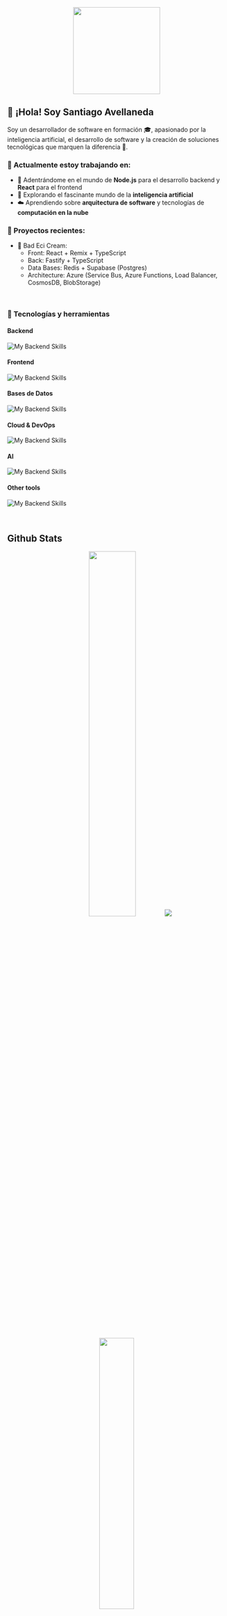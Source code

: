 <div align="center">
<img src="https://user-images.githubusercontent.com/73187712/208087134-27c9c64d-1fed-483d-b2e7-9d6f1cd41fe3.gif
" align="center" height="200" width="" />
</div>  

## 👋 ¡Hola! Soy Santiago Avellaneda

Soy un desarrollador de software en formación 🎓, apasionado por la inteligencia artificial, el desarrollo de software y la creación de soluciones tecnológicas que marquen la diferencia 🚀.

### 🚀 Actualmente estoy trabajando en:

- 🔧 Adentrándome en el mundo de **Node.js** para el desarrollo backend y **React** para el frontend
- 🧠 Explorando el fascinante mundo de la **inteligencia artificial**
- ☁️ Aprendiendo sobre **arquitectura de software** y tecnologías de **computación en la nube**

### 🔨 Proyectos recientes:

- 🔧 Bad Eci Cream:
    - Front: React + Remix + TypeScript
    - Back: Fastify + TypeScript
    - Data Bases: Redis + Supabase (Postgres)
    - Architecture: Azure (Service Bus, Azure Functions, Load Balancer, CosmosDB, BlobStorage)

<br/>  

### 🚀 Tecnologías y herramientas
#### Backend
![My Backend Skills](https://skillicons.dev/icons?i=express,graphql,hibernate,java,maven,gradle,nodejs,spring,ts)
#### Frontend
![My Backend Skills](https://skillicons.dev/icons?i=react,html,css,nextjs,figma,remix,tailwind,ts,vite,vitest)
#### Bases de Datos
![My Backend Skills](https://skillicons.dev/icons?i=mongodb,mysql,postgres,redis,sqlite)
#### Cloud & DevOps
![My Backend Skills](https://skillicons.dev/icons?i=aws,azure,docker,githubactions,heroku,supabase,vercel)
#### AI
![My Backend Skills](https://skillicons.dev/icons?i=py)
#### Other tools
![My Backend Skills](https://skillicons.dev/icons?i=bash,discord,git,github,idea,clion,npm,pnpm,postman,pycharm,vscode)


<br/>  


## Github Stats  
<div align="center">
  <img src="https://github-readme-stats.vercel.app/api?username=santiagoAvellaR&show_icons=true&theme=dark" width="46.4%" />
  <img src="https://streak-stats.demolab.com?user=santiagoAvellaR&theme=dark" />
</div>
<div align="center">
    <img src="https://github-readme-stats.vercel.app/api/top-langs/?username=santiagoAvellaR&layout=compact&theme=dark" width="40%" />
</div>

<br/>  

<br/>  

### 📫 ¿Hablamos?
<div align="center">
<a href="https://github.com/santiagoAvellar" target="_blank">
<img src=https://img.shields.io/badge/github-%2324292e.svg?&style=for-the-badge&logo=github&logoColor=white alt=github style="margin-bottom: 5px;" />
</a>
<a href="https://www.linkedin.com/in/santiago-avellaneda-rodriguez" target="_blank">
<img src=https://img.shields.io/badge/linkedin-%231E77B5.svg?&style=for-the-badge&logo=linkedin&logoColor=white alt=linkedin style="margin-bottom: 5px;" />
</a>  
</div>


  
<br/>  


